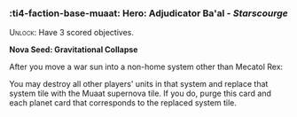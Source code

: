 ### :ti4-faction-base-muaat: **Hero**: Adjudicator Ba'al - _Starscourge_

<span style="font-variant:small-caps;">Unlock</span>: Have 3 scored objectives.

**Nova Seed: Gravitational Collapse**

After you move a war sun into a non-home system other than Mecatol Rex:

You may destroy all other players' units in that system and replace that system tile with the Muaat supernova tile. If you do, purge this card and each planet card that corresponds to the replaced system tile.
